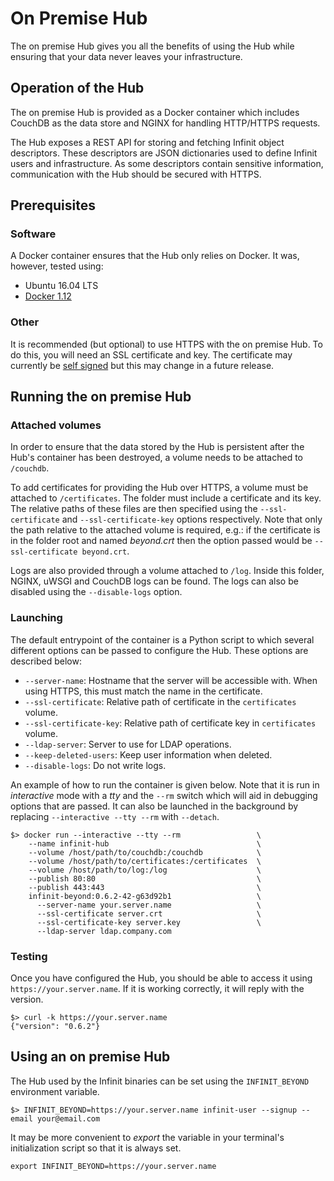 On Premise Hub
==============

The on premise Hub gives you all the benefits of using the Hub while ensuring that your data never leaves your infrastructure.

Operation of the Hub
--------------------

The on premise Hub is provided as a Docker container which includes CouchDB as the data store and NGINX for handling HTTP/HTTPS requests.

The Hub exposes a REST API for storing and fetching Infinit object descriptors. These descriptors are JSON dictionaries used to define Infinit users and infrastructure. As some descriptors contain sensitive information, communication with the Hub should be secured with HTTPS.

Prerequisites
-------------

### Software ###

A Docker container ensures that the Hub only relies on Docker. It was, however, tested using:

- Ubuntu 16.04 LTS
- [Docker 1.12](https://docs.docker.com/engine/installation/linux/ubuntulinux/)

### Other ###

It is recommended (but optional) to use HTTPS with the on premise Hub. To do this, you will need an SSL certificate and key. The certificate may currently be [self signed](http://www.akadia.com/services/ssh_test_certificate.html) but this may change in a future release.

Running the on premise Hub
--------------------------

### Attached volumes ###

In order to ensure that the data stored by the Hub is persistent after the Hub's container has been destroyed, a volume needs to be attached to `/couchdb`.

To add certificates for providing the Hub over HTTPS, a volume must be attached to `/certificates`. The folder must include a certificate and its key. The relative paths of these files are then specified using the `--ssl-certificate` and `--ssl-certificate-key` options respectively. Note that only the path relative to the attached volume is required, e.g.: if the certificate is in the folder root and named *beyond.crt* then the option passed would be `--ssl-certificate beyond.crt`.

Logs are also provided through a volume attached to `/log`. Inside this folder, NGINX, uWSGI and CouchDB logs can be found. The logs can also be disabled using the `--disable-logs` option.

### Launching ###

The default entrypoint of the container is a Python script to which several different options can be passed to configure the Hub. These options are described below:

- `--server-name`: Hostname that the server will be accessible with. When using HTTPS, this must match the name in the certificate.
- `--ssl-certificate`: Relative path of certificate in the `certificates` volume.
- `--ssl-certificate-key`: Relative path of certificate key in `certificates` volume.
- `--ldap-server`: Server to use for LDAP operations.
- `--keep-deleted-users`: Keep user information when deleted.
- `--disable-logs`: Do not write logs.

An example of how to run the container is given below. Note that it is run in *interactive* mode with a *tty* and the `--rm` switch which will aid in debugging options that are passed. It can also be launched in the background by replacing `--interactive --tty --rm` with `--detach`.

```
$> docker run --interactive --tty --rm                 \
    --name infinit-hub                                 \
    --volume /host/path/to/couchdb:/couchdb            \
    --volume /host/path/to/certificates:/certificates  \
    --volume /host/path/to/log:/log                    \
    --publish 80:80                                    \
    --publish 443:443                                  \
    infinit-beyond:0.6.2-42-g63d92b1                   \
      --server-name your.server.name                   \
      --ssl-certificate server.crt                     \
      --ssl-certificate-key server.key                 \
      --ldap-server ldap.company.com
```

### Testing ###

Once you have configured the Hub, you should be able to access it using `https://your.server.name`. If it is working correctly, it will reply with the version.

```
$> curl -k https://your.server.name
{"version": "0.6.2"}
```

Using an on premise Hub
-----------------------

The Hub used by the Infinit binaries can be set using the `INFINIT_BEYOND` environment variable.

```
$> INFINIT_BEYOND=https://your.server.name infinit-user --signup --email your@email.com
```

It may be more convenient to *export* the variable in your terminal's initialization script so that it is always set.

```
export INFINIT_BEYOND=https://your.server.name
```
